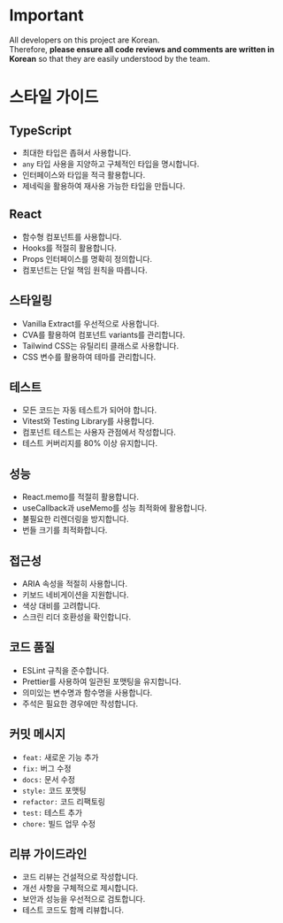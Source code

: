 # Important

All developers on this project are Korean.  
Therefore, **please ensure all code reviews and comments are written in Korean** so that they are easily understood by the team.

# 스타일 가이드

## TypeScript
- 최대한 타입은 좁혀서 사용합니다.
- `any` 타입 사용을 지양하고 구체적인 타입을 명시합니다.
- 인터페이스와 타입을 적극 활용합니다.
- 제네릭을 활용하여 재사용 가능한 타입을 만듭니다.

## React
- 함수형 컴포넌트를 사용합니다.
- Hooks를 적절히 활용합니다.
- Props 인터페이스를 명확히 정의합니다.
- 컴포넌트는 단일 책임 원칙을 따릅니다.

## 스타일링
- Vanilla Extract를 우선적으로 사용합니다.
- CVA를 활용하여 컴포넌트 variants를 관리합니다.
- Tailwind CSS는 유틸리티 클래스로 사용합니다.
- CSS 변수를 활용하여 테마를 관리합니다.

## 테스트
- 모든 코드는 자동 테스트가 되어야 합니다.
- Vitest와 Testing Library를 사용합니다.
- 컴포넌트 테스트는 사용자 관점에서 작성합니다.
- 테스트 커버리지를 80% 이상 유지합니다.

## 성능
- React.memo를 적절히 활용합니다.
- useCallback과 useMemo를 성능 최적화에 활용합니다.
- 불필요한 리렌더링을 방지합니다.
- 번들 크기를 최적화합니다.

## 접근성
- ARIA 속성을 적절히 사용합니다.
- 키보드 네비게이션을 지원합니다.
- 색상 대비를 고려합니다.
- 스크린 리더 호환성을 확인합니다.

## 코드 품질
- ESLint 규칙을 준수합니다.
- Prettier를 사용하여 일관된 포맷팅을 유지합니다.
- 의미있는 변수명과 함수명을 사용합니다.
- 주석은 필요한 경우에만 작성합니다.

## 커밋 메시지
- `feat:` 새로운 기능 추가
- `fix:` 버그 수정
- `docs:` 문서 수정
- `style:` 코드 포맷팅
- `refactor:` 코드 리팩토링
- `test:` 테스트 추가
- `chore:` 빌드 업무 수정

## 리뷰 가이드라인
- 코드 리뷰는 건설적으로 작성합니다.
- 개선 사항을 구체적으로 제시합니다.
- 보안과 성능을 우선적으로 검토합니다.
- 테스트 코드도 함께 리뷰합니다. 